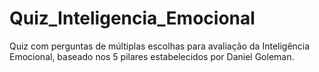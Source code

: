 # Quiz_Inteligencia_Emocional
Quiz com perguntas de múltiplas escolhas para avaliação da Inteligência Emocional, baseado nos 5 pilares estabelecidos por Daniel Goleman.
